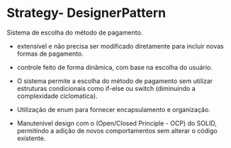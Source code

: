 # Strategy- DesignerPattern

Sistema de escolha do método de pagamento. 

- extensível e não precisa ser modificado diretamente para incluir novas formas de pagamento.

- controle feito de forma dinâmica, com base na escolha do usuário.

- O sistema permite a escolha do método de pagamento sem utilizar estruturas condicionais como if-else ou switch (diminuindo a complexidade ciclomatica).

- Utilização de enum para fornecer encapsulamento e organização.

- Manutenivel  design com o (Open/Closed Principle - OCP) do SOLID, permitindo a adição de novos comportamentos sem alterar o código existente.


